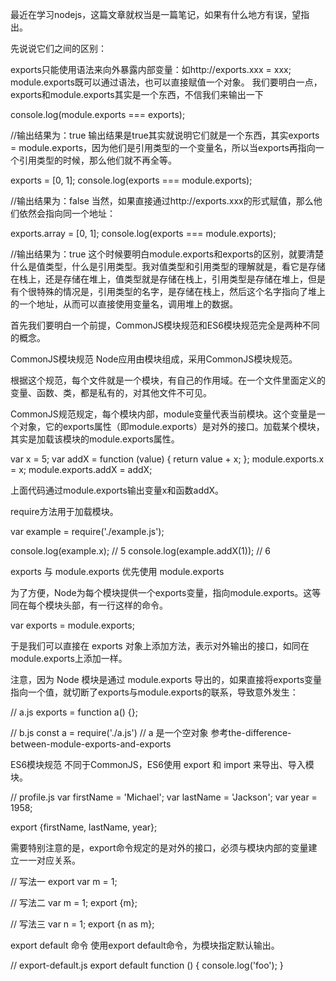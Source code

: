 最近在学习nodejs，这篇文章就权当是一篇笔记，如果有什么地方有误，望指出。

先说说它们之间的区别：

exports只能使用语法来向外暴露内部变量：如http://exports.xxx = xxx;
module.exports既可以通过语法，也可以直接赋值一个对象。
我们要明白一点，exports和module.exports其实是一个东西，不信我们来输出一下

console.log(module.exports === exports);

//输出结果为：true
输出结果是true其实就说明它们就是一个东西，其实exports = module.exports，因为他们是引用类型的一个变量名，所以当exports再指向一个引用类型的时候，那么他们就不再全等。

exports = [0, 1];
console.log(exports === module.exports);

//输出结果为：false
当然，如果直接通过http://exports.xxx的形式赋值，那么他们依然会指向同一个地址：

exports.array = [0, 1];
console.log(exports === module.exports);

//输出结果为：true
这个时候要明白module.exports和exports的区别，就要清楚什么是值类型，什么是引用类型。我对值类型和引用类型的理解就是，看它是存储在栈上，还是存储在堆上，值类型就是存储在栈上，引用类型是存储在堆上，但是有个很特殊的情况是，引用类型的名字，是存储在栈上，然后这个名字指向了堆上的一个地址，从而可以直接使用变量名，调用堆上的数据。

首先我们要明白一个前提，CommonJS模块规范和ES6模块规范完全是两种不同的概念。

CommonJS模块规范
Node应用由模块组成，采用CommonJS模块规范。

根据这个规范，每个文件就是一个模块，有自己的作用域。在一个文件里面定义的变量、函数、类，都是私有的，对其他文件不可见。

CommonJS规范规定，每个模块内部，module变量代表当前模块。这个变量是一个对象，它的exports属性（即module.exports）是对外的接口。加载某个模块，其实是加载该模块的module.exports属性。

var x = 5;
var addX = function (value) {
  return value + x;
};
module.exports.x = x;
module.exports.addX = addX;

上面代码通过module.exports输出变量x和函数addX。

require方法用于加载模块。

var example = require('./example.js');

console.log(example.x); // 5
console.log(example.addX(1)); // 6

exports 与 module.exports
优先使用 module.exports

为了方便，Node为每个模块提供一个exports变量，指向module.exports。这等同在每个模块头部，有一行这样的命令。

var exports = module.exports;

于是我们可以直接在 exports 对象上添加方法，表示对外输出的接口，如同在module.exports上添加一样。

注意，因为 Node 模块是通过 module.exports 导出的，如果直接将exports变量指向一个值，就切断了exports与module.exports的联系，导致意外发生：

// a.js
exports = function a() {};

// b.js
const a = require('./a.js') // a 是一个空对象
参考the-difference-between-module-exports-and-exports

ES6模块规范
不同于CommonJS，ES6使用 export 和 import 来导出、导入模块。

// profile.js
var firstName = 'Michael';
var lastName = 'Jackson';
var year = 1958;

export {firstName, lastName, year};

需要特别注意的是，export命令规定的是对外的接口，必须与模块内部的变量建立一一对应关系。

// 写法一
export var m = 1;

// 写法二
var m = 1;
export {m};

// 写法三
var n = 1;
export {n as m};

export default 命令
使用export default命令，为模块指定默认输出。

// export-default.js
export default function () {
  console.log('foo');
}
